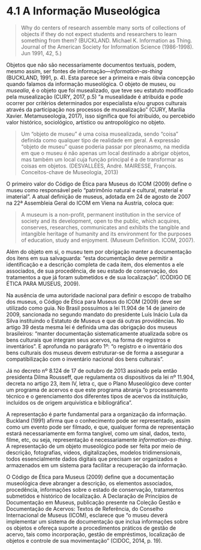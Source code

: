 # 4.1 A Informação Museológica

> Why do centers of research assemble many sorts of collections of objects if they do not expect students and researchers to learn something from them? (BUCKLAND. Michael K. Information as Thing. Journal of the American Society for Information Science (1986-1998). Jun 1991, 42, 5.)

Objetos que não são necessariamente documentos textuais, podem, mesmo assim, ser fontes de informação—_information-as-thing_ (BUCKLAND, 1991, p. 4). Esta parece ser a primeira e mais óbvia concepção quando falamos da informação museológica. O objeto de museu, ou _musealia_, é o objeto que foi musealizado, que teve seu estatuto modificado pela musealização (CURY, 2017, p.5) “a musealidade é atribuída e pode ocorrer por critérios determinados por especialista e/ou grupos culturais através da participação nos processos de musealização” (CURY, Marília Xavier. Metamuseologia, 2017), isso significa que foi atribuído, ou percebido valor histórico, sociológico, artístico ou antropológico no objeto.

> Um “objeto de museu” é uma coisa musealizada, sendo “coisa” definida como qualquer tipo de realidade em geral. A expressão “objeto de museu” quase poderia passar por pleonasmo, na medida em que o museu é não apenas um local destinado a abrigar objetos, mas também um local cuja função principal é a de transformar as coisas em objetos. (DESVALLÉES, André. MAIRESSE, François. Conceitos-chave de Museologia, 2013)

O primeiro valor do Código de Ética para Museus do ICOM (2009) define o museu como responsável pelo “patrimônio natural e cultural, material e imaterial”. A atual definição de museus, adotada em 24 de agosto de 2007 na 22ª Assembleia Geral do ICOM em Viena na Áustria, coloca que:

> A museum is a non-profit, permanent institution in the service of society and its development, open to the public, which acquires, conserves, researches, communicates and exhibits the tangible and intangible heritage of humanity and its environment for the purposes of education, study and enjoyment. (Museum Definition. ICOM, 2007).

Além do objeto em si, o museu tem por obrigação manter a documentação dos itens em sua salvaguarda: “esta documentação deve permitir a identificação e a descrição completa de cada item, dos elementos a ele associados, de sua procedência, de seu estado de conservação, dos tratamentos a que já foram submetidos e de sua localização”. (CÓDIGO DE ÉTICA PARA MUSEUS, 2009).

Na ausência de uma autoridade nacional para definir o escopo de trabalho dos museus, o Código de Ética para Museus do ICOM (2009) deve ser utilizado como guia. No Brasil possuímos a lei 11.904 de 14 de janeiro de 2009, sancionada no segundo mandato do presidente Luís Inácio Lula da Silva instituindo o Estatuto de Museus e que dá outras providências. No artigo 39 desta mesma lei é definida uma das obrigação dos museus brasileiros: “manter documentação sistematicamente atualizada sobre os bens culturais que integram seus acervos, na forma de registros e inventários”. E aprofunda no parágrafo 1º: “o registro e o inventário dos bens culturais dos museus devem estruturar-se de forma a assegurar a compatibilização com o inventário nacional dos bens culturais”.

Já no decreto nº 8.124 de 17 de outubro de 2013 assinado pela então presidenta Dilma Rousseff, que regulamenta os dispositivos da lei nº 11.904, decreta no artigo 23, item IV, letra c, que o Plano Museológico deve conter um programa de acervos e que este programa abranja “o processamento técnico e o gerenciamento dos diferentes tipos de acervos da instituição, incluídos os de origem arquivística e bibliográfica”.

A representação é parte fundamental para a organização da informação. Buckland (1991) afirma que o conhecimento pode ser representado, assim como um evento pode ser filmado, e que, qualquer forma de representação estará necessariamente em forma tangível, como um sinal, dados, texto, filme, etc, ou seja, representação é necessariamente _information-as-thing_. A representação de um objeto museológico pode ser feita por meio de descrição, fotografias, vídeos, digitalizações, modelos tridimensionais, todos essencialmente dados digitais que precisam ser organizados e armazenados em um sistema para facilitar a recuperação da informação.

O Código de Ética para Museus (2009) define que a documentação museológica deve abranger a descrição, os elementos associados, procedência, informações sobre o estado de conservação, tratamentos submetidos e histórico de localização. A Declaração de Princípios de Documentação em Museus, publicação presente na Coleção Gestão e Documentação de Acervos: Textos de Referência, do Conselho Internacional de Museus (ICOM), esclarece que “o museu deverá implementar um sistema de documentação que inclua informações sobre os objetos e ofereça suporte a procedimentos práticos de gestão de acervo, tais como incorporação, gestão de empréstimos, localização de objetos e controle de sua movimentação” (CIDOC, 2014, p. 19).
